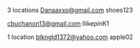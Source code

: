 
3 locations
Danaaxxo@gmail.com
shoes123

cbuchanon13@gmail.com
IlikepinK1


1 location
blkngld1372@yahoo.com
apple02